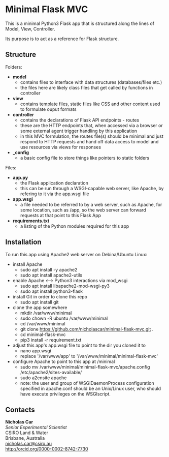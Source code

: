# Minimal Flask MVC
This is a minimal Python3 Flask app that is structured along the lines of Model, View, Controller.

Its purpose is to act as a reference for Flask structure.

## Structure
Folders:  
* **model**
    * contains files to interface with data structures (databases/files etc.)
    * the files here are likely class files that get called by functions in controller
* **view**
    * contains template files, static files like CSS and other content used to formulate ouput formats
* **controller**
    * contains the declarations of Flask API endpoints - routes
    * these are the HTTP endpoints that, when accessed via a browser or some external agent trigger handling by this application
    * in this MVC formulation, the routes file(s) should be minimal and just respond to HTTP requests and hand off data access to model and use resources via views for responses
* **_config**
    * a basic config file to store things like pointers to static folders

Files:  
* **app.py**
    * the Flask application declaration
    * this can be run through a WSGI-capable web server, like Apache, by refering to it via the app.wsgi file
* **app.wsgi**
    * a file needed to be referred to by a web server, such as Apache, for some location, such as /app, so the web server can forward requests at that point to this Flask App
* **requirements.txt**
    * a listing of the Python modules required for this app

## Installation
To run this app using Apache2 web server on Debina/Ubuntu Linux:
* install Apache
	* sudo apt install -y apache2
	* sudo apt install apache2-utils
* enable Apache <--> Python3 interactions via mod_wsgi
	* sudo apt install libapache2-mod-wsgi-py3
	* sudo apt install python3-flask
* install Git in order to clone this repo
	* sudo apt install git
* clone the app somewhere
	* mkdir /var/www/minimal
	* sudo chown -R ubuntu /var/www/minimal
	* cd /var/www/minimal
	* git clone https://github.com/nicholascar/minimal-flask-mvc.git .
	* cd minimal-flask-mvc
	* pip3 install -r requirement.txt
* adjust this app's app.wsgi file to point to the dir you cloned it to
	* nano app.wsgi
	* replace '/var/www/app' to '/var/www/minimal/minimal-flask-mvc'
* configure Apache to point to this app at /minimal
	* sudo mv /var/www/minimal/minimal-flask-mvc/apache.config /etc/apache2/sites-available/
	* sudo a2ensite apache
	* note: the user and group of WSGIDaemonProcess configuration specified in apache.conf should be an Unix/Linux user, who should have execute privileges on the WSGIscript.

## Contacts
**Nicholas Car**  
*Senior Experimental Scientist*  
CSIRO Land & Water  
Brisbane, Australia  
<nicholas.car@csiro.au>  
<http://orcid.org/0000-0002-8742-7730>  
